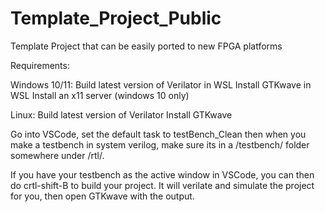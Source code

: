 # Template_Project_Public
Template Project that can be easily ported to new FPGA platforms

Requirements:

Windows 10/11:
Build latest version of Verilator in WSL
Install GTKwave in WSL
Install an x11 server (windows 10 only)

Linux:
Build latest version of Verilator
Install GTKwave

Go into VSCode, set the default task to testBench_Clean then when you make a testbench in system verilog, make sure its in a /testbench/ folder somewhere under /rtl/.

If you have your testbench as the active window in VSCode, you can then do crtl-shift-B to build your project. It will verilate and simulate the project for you, then open GTKwave with the output.
